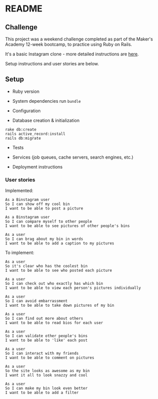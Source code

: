 # README

## Challenge

This project was a weekend challenge completed as part of the Maker's Academy
12-week bootcamp, to practice using Ruby on Rails.

It's a basic Instagram clone - more detailed instructions are [here](https://github.com/emmavanoss/binstagram/blob/master/CHALLENGE.md).

Setup instructions and user stories are below.

## Setup

* Ruby version

* System dependencies
run `bundle`

* Configuration

* Database creation & initialization

`rake db:create`  
`rails active_record:install`  
`rails db:migrate`  

* Tests

* Services (job queues, cache servers, search engines, etc.)

* Deployment instructions

### User stories
Implemented:  
```
As a Binstagram user  
So I can show off my cool bin  
I want to be able to post a picture  
```
```
As a Binstagram user  
So I can compare myself to other people  
I want to be able to see pictures of other people's bins  
```
```
As a user  
So I can brag about my bin in words  
I want to be able to add a caption to my pictures  
```

To implement:  
```
As a user  
So it's clear who has the coolest bin  
I want to be able to see who posted each picture  
```
```
As a user  
So I can check out who exactly has which bin  
I want to be able to view each person's pictures individually  
```
```
As a user  
So I can avoid embarrassment  
I want to be able to take down pictures of my bin  
```
```
As a user  
So I can find out more about others  
I want to be able to read bios for each user  
```
```
As a user  
So I can validate other people's bins  
I want to be able to 'like' each post  
```
```
As a user
So I can interact with my friends  
I want to be able to comment on pictures  
```
```
As a user  
So the site looks as awesome as my bin  
I want it all to look snazzy and cool  
```
```
As a user  
So I can make my bin look even better  
I want to be able to add a filter  
```
